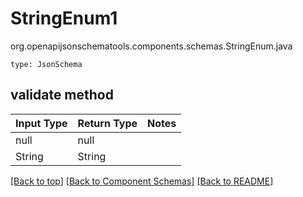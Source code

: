 # StringEnum1
org.openapijsonschematools.components.schemas.StringEnum.java
```
type: JsonSchema
```

## validate method
| Input Type | Return Type | Notes |
| ---------- | ----------- | ----- |
| null | null | |
| String | String | |

[[Back to top]](#top) [[Back to Component Schemas]](../../../README.md#Component-Schemas) [[Back to README]](../../../README.md)
